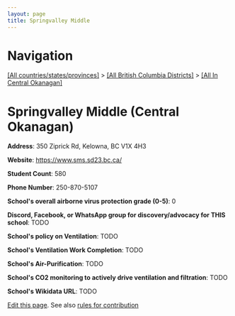 ```yaml
---
layout: page
title: Springvalley Middle
---
```

# Navigation

[[All countries/states/provinces]](../../..) > [[All British Columbia Districts]](../..) > [[All In Central Okanagan]](..)

# Springvalley Middle (Central Okanagan)

**Address**: 350 Ziprick Rd, Kelowna, BC V1X 4H3

**Website**: <https://www.sms.sd23.bc.ca/>

**Student Count**: 580

**Phone Number**: 250-870-5107

**School's overall airborne virus protection grade (0-5)**: 0

**Discord, Facebook, or WhatsApp group for discovery/advocacy for THIS school**: TODO

**School's policy on Ventilation**: TODO

**School's Ventilation Work Completion**: TODO

**School's Air-Purification**: TODO

**School's CO2 monitoring to actively drive ventilation and filtration**: TODO

**School's Wikidata URL**: TODO


[Edit this page](https://github.com/ventilate-schools/BC/edit/main/./Central_Okanagan/Springvalley_Middle.md). See also [rules for contribution](../../../contribution-rules/)